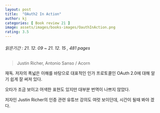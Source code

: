 ```yaml
---
layout: post
title:  "OAuth2 In Action"
author: kj
categories: [ Book review 21 ]
image: assets/images/books-images/OauthInAction.png
rating: 3.5
---
```

###### *읽은기간 : 21. 12. 09 ~ 21. 12. 15 ,  481 pages*
> Justin Richer, Antonio Sanso  / Acorn

재독. 저자의 폭넓은 이해를 바탕으로 대표적인 인가 프로토콜인 OAuth 2.0에 대해 알기 쉽게 잘 써져 있다.

오타가 조금 보이고 어색한 표현도 있지만 대부분 번역이 나쁘지 않았다.

저자인 Justin Richer의 인증 관련 유튜브 강의도 여럿 보이던데, 시간이 될때 봐야 겠다.

